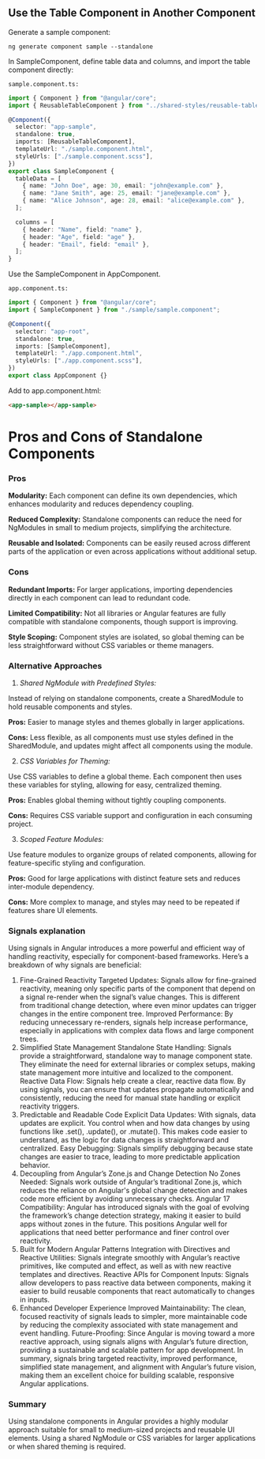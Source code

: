 ## Use the Table Component in Another Component

Generate a sample component:

`ng generate component sample --standalone`

In SampleComponent, define table data and columns, and import the table component directly:

`sample.component.ts:`

```typescript
import { Component } from "@angular/core";
import { ReusableTableComponent } from "../shared-styles/reusable-table/reusable-table.component";

@Component({
  selector: "app-sample",
  standalone: true,
  imports: [ReusableTableComponent],
  templateUrl: "./sample.component.html",
  styleUrls: ["./sample.component.scss"],
})
export class SampleComponent {
  tableData = [
    { name: "John Doe", age: 30, email: "john@example.com" },
    { name: "Jane Smith", age: 25, email: "jane@example.com" },
    { name: "Alice Johnson", age: 28, email: "alice@example.com" },
  ];

  columns = [
    { header: "Name", field: "name" },
    { header: "Age", field: "age" },
    { header: "Email", field: "email" },
  ];
}
```

Use the SampleComponent in AppComponent.

`app.component.ts:`

```typescript
import { Component } from "@angular/core";
import { SampleComponent } from "./sample/sample.component";

@Component({
  selector: "app-root",
  standalone: true,
  imports: [SampleComponent],
  templateUrl: "./app.component.html",
  styleUrls: ["./app.component.scss"],
})
export class AppComponent {}
```

Add <app-sample> to app.component.html:

```html
<app-sample></app-sample>
```

# Pros and Cons of Standalone Components

### Pros

**Modularity:** Each component can define its own dependencies, which enhances modularity and reduces dependency coupling.

**Reduced Complexity:** Standalone components can reduce the need for NgModules in small to medium projects, simplifying the architecture.

**Reusable and Isolated:** Components can be easily reused across different parts of the application or even across applications without additional setup.

### Cons

**Redundant Imports:** For larger applications, importing dependencies directly in each component can lead to redundant code.

**Limited Compatibility:** Not all libraries or Angular features are fully compatible with standalone components, though support is improving.

**Style Scoping:** Component styles are isolated, so global theming can be less straightforward without CSS variables or theme managers.

### Alternative Approaches

1. _Shared NgModule with Predefined Styles:_

Instead of relying on standalone components, create a SharedModule to hold reusable components and styles.

**Pros:** Easier to manage styles and themes globally in larger applications.

**Cons:** Less flexible, as all components must use styles defined in the SharedModule, and updates might affect all components using the module.

2. _CSS Variables for Theming:_

Use CSS variables to define a global theme. Each component then uses these variables for styling, allowing for easy, centralized theming.

**Pros:** Enables global theming without tightly coupling components.

**Cons:** Requires CSS variable support and configuration in each consuming project.

3. _Scoped Feature Modules:_

Use feature modules to organize groups of related components, allowing for feature-specific styling and configuration.

**Pros:** Good for large applications with distinct feature sets and reduces inter-module dependency.

**Cons:** More complex to manage, and styles may need to be repeated if features share UI elements.

### Signals explanation

Using signals in Angular introduces a more powerful and efficient way of handling reactivity, especially for component-based frameworks. Here’s a breakdown of why signals are beneficial:

1. Fine-Grained Reactivity
   Targeted Updates: Signals allow for fine-grained reactivity, meaning only specific parts of the component that depend on a signal re-render when the signal’s value changes. This is different from traditional change detection, where even minor updates can trigger changes in the entire component tree.
   Improved Performance: By reducing unnecessary re-renders, signals help increase performance, especially in applications with complex data flows and large component trees.
2. Simplified State Management
   Standalone State Handling: Signals provide a straightforward, standalone way to manage component state. They eliminate the need for external libraries or complex setups, making state management more intuitive and localized to the component.
   Reactive Data Flow: Signals help create a clear, reactive data flow. By using signals, you can ensure that updates propagate automatically and consistently, reducing the need for manual state handling or explicit reactivity triggers.
3. Predictable and Readable Code
   Explicit Data Updates: With signals, data updates are explicit. You control when and how data changes by using functions like .set(), .update(), or .mutate(). This makes code easier to understand, as the logic for data changes is straightforward and centralized.
   Easy Debugging: Signals simplify debugging because state changes are easier to trace, leading to more predictable application behavior.
4. Decoupling from Angular’s Zone.js and Change Detection
   No Zones Needed: Signals work outside of Angular’s traditional Zone.js, which reduces the reliance on Angular's global change detection and makes code more efficient by avoiding unnecessary checks.
   Angular 17 Compatibility: Angular has introduced signals with the goal of evolving the framework’s change detection strategy, making it easier to build apps without zones in the future. This positions Angular well for applications that need better performance and finer control over reactivity.
5. Built for Modern Angular Patterns
   Integration with Directives and Reactive Utilities: Signals integrate smoothly with Angular’s reactive primitives, like computed and effect, as well as with new reactive templates and directives.
   Reactive APIs for Component Inputs: Signals allow developers to pass reactive data between components, making it easier to build reusable components that react automatically to changes in inputs.
6. Enhanced Developer Experience
   Improved Maintainability: The clean, focused reactivity of signals leads to simpler, more maintainable code by reducing the complexity associated with state management and event handling.
   Future-Proofing: Since Angular is moving toward a more reactive approach, using signals aligns with Angular’s future direction, providing a sustainable and scalable pattern for app development.
   In summary, signals bring targeted reactivity, improved performance, simplified state management, and alignment with Angular’s future vision, making them an excellent choice for building scalable, responsive Angular applications.

### Summary

Using standalone components in Angular provides a highly modular approach suitable for small to medium-sized projects and reusable UI elements. Using a shared NgModule or CSS variables for larger applications or when shared theming is required.
